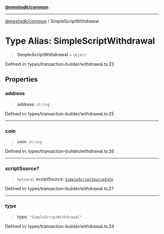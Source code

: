 [**@meshsdk/common**](../README.md)

***

[@meshsdk/common](../globals.md) / SimpleScriptWithdrawal

# Type Alias: SimpleScriptWithdrawal

> **SimpleScriptWithdrawal** = `object`

Defined in: types/transaction-builder/withdrawal.ts:23

## Properties

### address

> **address**: `string`

Defined in: types/transaction-builder/withdrawal.ts:25

***

### coin

> **coin**: `string`

Defined in: types/transaction-builder/withdrawal.ts:26

***

### scriptSource?

> `optional` **scriptSource**: [`SimpleScriptSourceInfo`](SimpleScriptSourceInfo.md)

Defined in: types/transaction-builder/withdrawal.ts:27

***

### type

> **type**: `"SimpleScriptWithdrawal"`

Defined in: types/transaction-builder/withdrawal.ts:24
